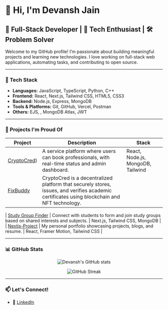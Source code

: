 # 👋 Hi, I'm Devansh Jain

## 🚀 Full-Stack Developer | 🧠 Tech Enthusiast | 🛠️ Problem Solver

Welcome to my GitHub profile! I’m passionate about building meaningful projects and learning new technologies. I love working on full-stack web applications, automating tasks, and contributing to open source.

---

### 🔧 Tech Stack

- **Languages:** JavaScript, TypeScript, Python, C++
- **Frontend:** React, Next.js, Tailwind CSS, HTML5, CSS3
- **Backend:** Node.js, Express, MongoDB
- **Tools & Platforms:** Git, GitHub, Vercel, Postman
- **Others:** EJS, , MongoDB Atlas, JWT

---

### 📌 Projects I'm Proud Of

| Project | Description | Stack |
|--------|-------------|-------|
| [CryptoCred](https://github.com/CoderFleet/CryptoCred)) | A service platform where users can book professionals, with real-time status and admin dashboard. | React, Node.js, MongoDB, Tailwind |
| [FixBuddy](https://github.com/FixBuddy/FixBuddy_DevJam) |CryptoCred is a decentralized platform that securely stores, issues, and verifies academic certificates using blockchain and NFT technology.|

| [Study Group Finder](https://github.com/Group-Projects-009/study-group-finder) | Connect with students to form and join study groups based on shared interests and subjects. | Next.js, Tailwind CSS, MongoDB |
| [Nextjs-Project](https://github.com/devanshjain009/Next.js-project) | My personal portfolio showcasing projects, blogs, and resume. | React, Framer Motion, Tailwind CSS |

--- 

### 📊 GitHub Stats

<p align="center">
  <img src="https://github-readme-stats.vercel.app/api?username=devanshjain2002&show_icons=true&theme=tokyonight" alt="Devansh's GitHub stats" />
</p>

<p align="center">
  <img src="https://github-readme-streak-stats.herokuapp.com/?user=devanshjain2002&theme=tokyonight" alt="GitHub Streak" />
</p>

---

### 📫 Let's Connect!

- 💼 [LinkedIn](https://www.linkedin.com/in/devansh-jain-500ab823b/)

